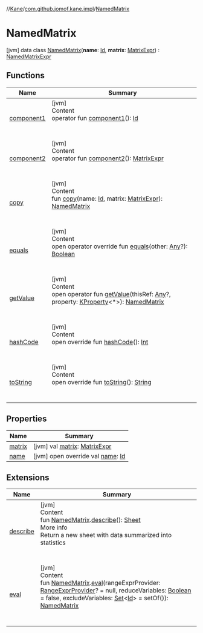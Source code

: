 //[Kane](../../index.md)/[com.github.jomof.kane.impl](../index.md)/[NamedMatrix](index.md)



# NamedMatrix  
 [jvm] data class [NamedMatrix](index.md)(**name**: [Id](../index.md#%5Bcom.github.jomof.kane.impl%2FId%2F%2F%2FPointingToDeclaration%2F%5D%2FClasslikes%2F-599678334), **matrix**: [MatrixExpr](../../com.github.jomof.kane/-matrix-expr/index.md)) : [NamedMatrixExpr](../-named-matrix-expr/index.md)   


## Functions  
  
|  Name|  Summary| 
|---|---|
| <a name="com.github.jomof.kane.impl/NamedMatrix/component1/#/PointingToDeclaration/"></a>[component1](component1.md)| <a name="com.github.jomof.kane.impl/NamedMatrix/component1/#/PointingToDeclaration/"></a>[jvm]  <br>Content  <br>operator fun [component1](component1.md)(): [Id](../index.md#%5Bcom.github.jomof.kane.impl%2FId%2F%2F%2FPointingToDeclaration%2F%5D%2FClasslikes%2F-599678334)  <br><br><br>
| <a name="com.github.jomof.kane.impl/NamedMatrix/component2/#/PointingToDeclaration/"></a>[component2](component2.md)| <a name="com.github.jomof.kane.impl/NamedMatrix/component2/#/PointingToDeclaration/"></a>[jvm]  <br>Content  <br>operator fun [component2](component2.md)(): [MatrixExpr](../../com.github.jomof.kane/-matrix-expr/index.md)  <br><br><br>
| <a name="com.github.jomof.kane.impl/NamedMatrix/copy/#kotlin.Any#com.github.jomof.kane.MatrixExpr/PointingToDeclaration/"></a>[copy](copy.md)| <a name="com.github.jomof.kane.impl/NamedMatrix/copy/#kotlin.Any#com.github.jomof.kane.MatrixExpr/PointingToDeclaration/"></a>[jvm]  <br>Content  <br>fun [copy](copy.md)(name: [Id](../index.md#%5Bcom.github.jomof.kane.impl%2FId%2F%2F%2FPointingToDeclaration%2F%5D%2FClasslikes%2F-599678334), matrix: [MatrixExpr](../../com.github.jomof.kane/-matrix-expr/index.md)): [NamedMatrix](index.md)  <br><br><br>
| <a name="kotlin/Any/equals/#kotlin.Any?/PointingToDeclaration/"></a>[equals](../../com.github.jomof.kane.impl.types/-double-algebraic-type/index.md#%5Bkotlin%2FAny%2Fequals%2F%23kotlin.Any%3F%2FPointingToDeclaration%2F%5D%2FFunctions%2F-599678334)| <a name="kotlin/Any/equals/#kotlin.Any?/PointingToDeclaration/"></a>[jvm]  <br>Content  <br>open operator override fun [equals](../../com.github.jomof.kane.impl.types/-double-algebraic-type/index.md#%5Bkotlin%2FAny%2Fequals%2F%23kotlin.Any%3F%2FPointingToDeclaration%2F%5D%2FFunctions%2F-599678334)(other: [Any](https://kotlinlang.org/api/latest/jvm/stdlib/kotlin/-any/index.html)?): [Boolean](https://kotlinlang.org/api/latest/jvm/stdlib/kotlin/-boolean/index.html)  <br><br><br>
| <a name="com.github.jomof.kane/MatrixExpr/getValue/#kotlin.Any?#kotlin.reflect.KProperty[*]/PointingToDeclaration/"></a>[getValue](../../com.github.jomof.kane/-matrix-expr/get-value.md)| <a name="com.github.jomof.kane/MatrixExpr/getValue/#kotlin.Any?#kotlin.reflect.KProperty[*]/PointingToDeclaration/"></a>[jvm]  <br>Content  <br>open operator fun [getValue](../../com.github.jomof.kane/-matrix-expr/get-value.md)(thisRef: [Any](https://kotlinlang.org/api/latest/jvm/stdlib/kotlin/-any/index.html)?, property: [KProperty](https://kotlinlang.org/api/latest/jvm/stdlib/kotlin.reflect/-k-property/index.html)<*>): [NamedMatrix](index.md)  <br><br><br>
| <a name="kotlin/Any/hashCode/#/PointingToDeclaration/"></a>[hashCode](../../com.github.jomof.kane.impl.types/-double-algebraic-type/index.md#%5Bkotlin%2FAny%2FhashCode%2F%23%2FPointingToDeclaration%2F%5D%2FFunctions%2F-599678334)| <a name="kotlin/Any/hashCode/#/PointingToDeclaration/"></a>[jvm]  <br>Content  <br>open override fun [hashCode](../../com.github.jomof.kane.impl.types/-double-algebraic-type/index.md#%5Bkotlin%2FAny%2FhashCode%2F%23%2FPointingToDeclaration%2F%5D%2FFunctions%2F-599678334)(): [Int](https://kotlinlang.org/api/latest/jvm/stdlib/kotlin/-int/index.html)  <br><br><br>
| <a name="com.github.jomof.kane.impl/NamedMatrix/toString/#/PointingToDeclaration/"></a>[toString](to-string.md)| <a name="com.github.jomof.kane.impl/NamedMatrix/toString/#/PointingToDeclaration/"></a>[jvm]  <br>Content  <br>open override fun [toString](to-string.md)(): [String](https://kotlinlang.org/api/latest/jvm/stdlib/kotlin/-string/index.html)  <br><br><br>


## Properties  
  
|  Name|  Summary| 
|---|---|
| <a name="com.github.jomof.kane.impl/NamedMatrix/matrix/#/PointingToDeclaration/"></a>[matrix](matrix.md)| <a name="com.github.jomof.kane.impl/NamedMatrix/matrix/#/PointingToDeclaration/"></a> [jvm] val [matrix](matrix.md): [MatrixExpr](../../com.github.jomof.kane/-matrix-expr/index.md)   <br>
| <a name="com.github.jomof.kane.impl/NamedMatrix/name/#/PointingToDeclaration/"></a>[name](name.md)| <a name="com.github.jomof.kane.impl/NamedMatrix/name/#/PointingToDeclaration/"></a> [jvm] open override val [name](name.md): [Id](../index.md#%5Bcom.github.jomof.kane.impl%2FId%2F%2F%2FPointingToDeclaration%2F%5D%2FClasslikes%2F-599678334)   <br>


## Extensions  
  
|  Name|  Summary| 
|---|---|
| <a name="com.github.jomof.kane//describe/com.github.jomof.kane.impl.NamedMatrix#/PointingToDeclaration/"></a>[describe](../../com.github.jomof.kane/describe.md)| <a name="com.github.jomof.kane//describe/com.github.jomof.kane.impl.NamedMatrix#/PointingToDeclaration/"></a>[jvm]  <br>Content  <br>fun [NamedMatrix](index.md).[describe](../../com.github.jomof.kane/describe.md)(): [Sheet](../../com.github.jomof.kane.impl.sheet/-sheet/index.md)  <br>More info  <br>Return a new sheet with data summarized into statistics  <br><br><br>
| <a name="com.github.jomof.kane//eval/com.github.jomof.kane.impl.NamedMatrix#com.github.jomof.kane.impl.sheet.RangeExprProvider?#kotlin.Boolean#kotlin.collections.Set[kotlin.Any]/PointingToDeclaration/"></a>[eval](../../com.github.jomof.kane/eval.md)| <a name="com.github.jomof.kane//eval/com.github.jomof.kane.impl.NamedMatrix#com.github.jomof.kane.impl.sheet.RangeExprProvider?#kotlin.Boolean#kotlin.collections.Set[kotlin.Any]/PointingToDeclaration/"></a>[jvm]  <br>Content  <br>fun [NamedMatrix](index.md).[eval](../../com.github.jomof.kane/eval.md)(rangeExprProvider: [RangeExprProvider](../../com.github.jomof.kane.impl.sheet/-range-expr-provider/index.md)? = null, reduceVariables: [Boolean](https://kotlinlang.org/api/latest/jvm/stdlib/kotlin/-boolean/index.html) = false, excludeVariables: [Set](https://kotlinlang.org/api/latest/jvm/stdlib/kotlin.collections/-set/index.html)<[Id](../index.md#%5Bcom.github.jomof.kane.impl%2FId%2F%2F%2FPointingToDeclaration%2F%5D%2FClasslikes%2F-599678334)> = setOf()): [NamedMatrix](index.md)  <br><br><br>

